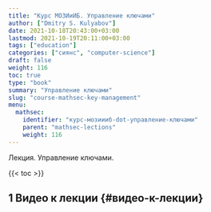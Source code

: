 ```yaml
---
title: "Курс МОЗИиИБ. Управление ключами"
author: ["Dmitry S. Kulyabov"]
date: 2021-10-18T20:43:00+03:00
lastmod: 2021-10-19T20:11:00+03:00
tags: ["education"]
categories: ["сиянс", "computer-science"]
draft: false
weight: 116
toc: true
type: "book"
summary: "Управление ключами"
slug: "course-mathsec-key-management"
menu:
  mathsec:
    identifier: "курс-мозиииб-dot-управление-ключами"
    parent: "mathsec-lections"
    weight: 116
---
```


Лекция. Управление ключами.

<!--more-->

{{< toc >}}


## <span class="section-num">1</span> Видео к лекции {#видео-к-лекции}
